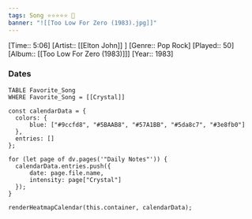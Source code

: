 ```yaml
---
tags: Song ⭐⭐⭐⭐⭐ 💛
banner: "![[Too Low For Zero (1983).jpg]]"
---
```

[Time:: 5:06]
[Artist:: [[Elton John]] ]
[Genre:: Pop Rock]
[Played:: 50]
[Album:: [[Too Low For Zero (1983)]]]
[Year:: 1983]
### Dates
````dataview
TABLE Favorite_Song
WHERE Favorite_Song = [[Crystal]]
````

  ```dataviewjs
const calendarData = { 
	colors: { 
		blue: ["#9ccfd8", "#5BAAB8", "#57A1BB", "#5da8c7", "#3e8fb0"] 
	}, 
	entries: [] 
}; 

for (let page of dv.pages('"Daily Notes"')) { 
	calendarData.entries.push({ 
		date: page.file.name, 
		intensity: page["Crystal"]
	}); 
} 

renderHeatmapCalendar(this.container, calendarData);
```
